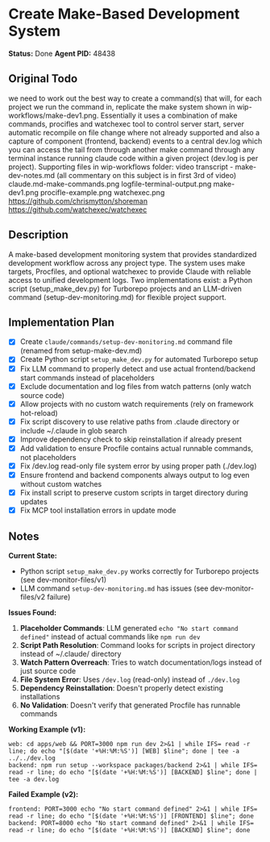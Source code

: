 # Create Make-Based Development System
**Status:** Done
**Agent PID:** 48438

## Original Todo
we need to work out the best way to create a command(s) that will, for each project we run the command in, replicate the make system shown in wip-workflows/make-dev1.png. Essentially it uses a combination of make commands, procifles and watchexec tool to control server start, server automatic recompile on file change where not already supported and also a capture of component (frontend, backend) events to a central dev.log which you can access the tail from through another make command through any terminal instance running claude code within a given project (dev.log is per project). Supporting files in wip-workflows folder:
  video transcript - make-dev-notes.md (all commentary on this subject is in first 3rd of video)
  claude.md-make-commands.png
  logfile-terminal-output.png
  make-dev1.png
  procifle-example.png
  watchexec.png
  https://github.com/chrismytton/shoreman
  https://github.com/watchexec/watchexec

## Description
A make-based development monitoring system that provides standardized development workflow across any project type. The system uses make targets, Procfiles, and optional watchexec to provide Claude with reliable access to unified development logs. Two implementations exist: a Python script (setup_make_dev.py) for Turborepo projects and an LLM-driven command (setup-dev-monitoring.md) for flexible project support.

## Implementation Plan
- [x] Create `claude/commands/setup-dev-monitoring.md` command file (renamed from setup-make-dev.md)
- [x] Create Python script `setup_make_dev.py` for automated Turborepo setup
- [x] Fix LLM command to properly detect and use actual frontend/backend start commands instead of placeholders
- [x] Exclude documentation and log files from watch patterns (only watch source code)
- [x] Allow projects with no custom watch requirements (rely on framework hot-reload)
- [x] Fix script discovery to use relative paths from .claude directory or include ~/.claude in glob search
- [x] Improve dependency check to skip reinstallation if already present
- [x] Add validation to ensure Procfile contains actual runnable commands, not placeholders
- [x] Fix /dev.log read-only file system error by using proper path (./dev.log)
- [x] Ensure frontend and backend components always output to log even without custom watches
- [x] Fix install script to preserve custom scripts in target directory during updates
- [x] Fix MCP tool installation errors in update mode

## Notes
**Current State:**
- Python script `setup_make_dev.py` works correctly for Turborepo projects (see dev-monitor-files/v1)
- LLM command `setup-dev-monitoring.md` has issues (see dev-monitor-files/v2 failure)

**Issues Found:**
1. **Placeholder Commands**: LLM generated `echo "No start command defined"` instead of actual commands like `npm run dev`
2. **Script Path Resolution**: Command looks for scripts in project directory instead of ~/.claude/ directory
3. **Watch Pattern Overreach**: Tries to watch documentation/logs instead of just source code
4. **File System Error**: Uses `/dev.log` (read-only) instead of `./dev.log` 
5. **Dependency Reinstallation**: Doesn't properly detect existing installations
6. **No Validation**: Doesn't verify that generated Procfile has runnable commands

**Working Example (v1):**
```
web: cd apps/web && PORT=3000 npm run dev 2>&1 | while IFS= read -r line; do echo "[$(date '+%H:%M:%S')] [WEB] $line"; done | tee -a ../../dev.log
backend: npm run setup --workspace packages/backend 2>&1 | while IFS= read -r line; do echo "[$(date '+%H:%M:%S')] [BACKEND] $line"; done | tee -a dev.log
```

**Failed Example (v2):**
```  
frontend: PORT=3000 echo "No start command defined" 2>&1 | while IFS= read -r line; do echo "[$(date '+%H:%M:%S')] [FRONTEND] $line"; done
backend: PORT=8000 echo "No start command defined" 2>&1 | while IFS= read -r line; do echo "[$(date '+%H:%M:%S')] [BACKEND] $line"; done
```
